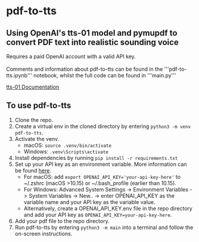 # pdf-to-tts

## Using OpenAI's tts-01 model and pymupdf to convert PDF text into realistic sounding voice

Requires a paid OpenAI account with a valid API key.<br></br>
Comments and information about pdf-to-tts can be found in the '''pdf-to-tts.ipynb''' notebook, whilst the full code can be found in '''main.py'''

[tts-01 Documentation](https://platform.openai.com/docs/guides/text-to-speech)

## To use pdf-to-tts

1. Clone the repo.
2. Create a virtual env in the cloned directory by entering ```python3 -m venv pdf-to-tts```.
3. Activate the venv.
   - macOS: ```source .venv/bin/activate```
   - Windows: ```.venv\Scripts\activate```
4. Install dependencies by running ```pip install -r requirements.txt```
5. Set up your API key as an environment variable. More information can be found [here](https://platform.openai.com/docs/quickstart).
   - For macOS: add ```export OPENAI_API_KEY='your-api-key-here'``` to ~/.zshrc (macOS >10.15) or ~/.bash_profile (earlier than 10.15).
   - For Windows: Advanced System Settings -> Environment Variables -> System Variables -> New.. -> enter OPENAI_API_KEY as the variable name and your API key as the variable value.
   - Alternatively, create a OPENAI_API_KEY.env file in the repo directory and add your API key as ```OPENAI_API_KEY=your-api-key-here```.
6. Add your pdf file to the repo directory.
7. Run pdf-to-tts by entering ```python3 -m main``` into a terminal and follow the on-screen instructions.
